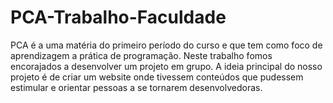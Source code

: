 # PCA-Trabalho-Faculdade
PCA é a uma matéria do primeiro período do curso e que tem como foco de aprendizagem a prática de programação.
Neste trabalho fomos encorajados a desenvolver um projeto em grupo.
A ideia principal do nosso projeto é de criar um website onde tivessem conteúdos que pudessem estimular e orientar pessoas a se tornarem desenvolvedoras.
